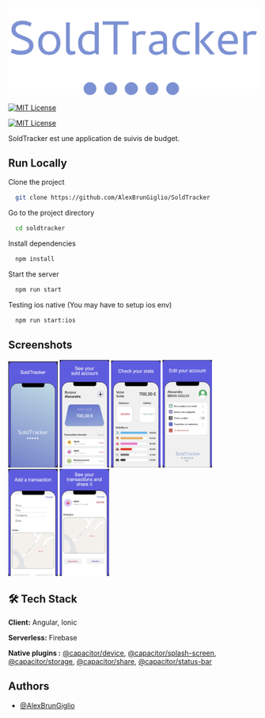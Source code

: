
![Logo](https://raw.githubusercontent.com/AlexBrunGiglio/SoldTracker/a86d0af591fa81ba3d3de63dff5e3360f2c52fed/src/assets/icon/logo.svg)

[![MIT License](https://img.shields.io/badge/version-v.1.0.1-blue)]()

[![MIT License](https://img.shields.io/badge/Ionic-6.18.0-%231b6dff)](https://ionicframework.com/docs/)

SoldTracker est une application de suivis de budget.



## Run Locally

Clone the project

```bash
  git clone https://github.com/AlexBrunGiglio/SoldTracker
```

Go to the project directory

```bash
  cd soldtracker
```

Install dependencies

```bash
  npm install
```

Start the server

```bash
  npm run start
```

Testing ios native (You may have to setup ios env)

```bash
  npm run start:ios
```


## Screenshots

<p float="left">
  <img src="https://raw.githubusercontent.com/AlexBrunGiglio/SoldTracker/master/src/assets/screens/f1.png" width="100" />
  <img src="https://raw.githubusercontent.com/AlexBrunGiglio/SoldTracker/master/src/assets/screens/f2.png" width="100" /> 
  <img src="https://raw.githubusercontent.com/AlexBrunGiglio/SoldTracker/master/src/assets/screens/f3.png" width="100" />
    <img src="https://raw.githubusercontent.com/AlexBrunGiglio/SoldTracker/master/src/assets/screens/f4.png" width="100" />
      <img src="https://raw.githubusercontent.com/AlexBrunGiglio/SoldTracker/master/src/assets/screens/f5.png" width="100" />
        <img src="https://raw.githubusercontent.com/AlexBrunGiglio/SoldTracker/master/src/assets/screens/f6.png" width="100" />
</p>

## 🛠 Tech Stack

**Client:** Angular, Ionic

**Serverless:** Firebase

**Native plugins :** [@capacitor/device](https://capacitorjs.com/docs/apis/device), [@capacitor/splash-screen](https://capacitorjs.com/docs/apis/splash-screen),  [@capacitor/storage](https://capacitorjs.com/docs/apis/storage), [@capacitor/share](https://capacitorjs.com/docs/apis/share), [@capacitor/status-bar](https://capacitorjs.com/docs/apis/status-bar)


## Authors

- [@AlexBrunGiglio](https://github.com/AlexBrunGiglio)

